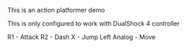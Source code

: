 This is an action platformer demo

This is only configured to work with DualShock 4 controller

R1 - Attack
R2 - Dash
X - Jump
Left Analog - Move
